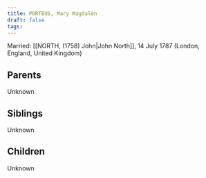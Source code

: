 ```yaml
---
title: PORTEUS, Mary Magdalen
draft: false
tags:
---
```

Married: [[NORTH, (1758) John|John North]], 14 July 1787 (London, England, United Kingdom)

## Parents
Unknown

## Siblings
Unknown

## Children
Unknown
